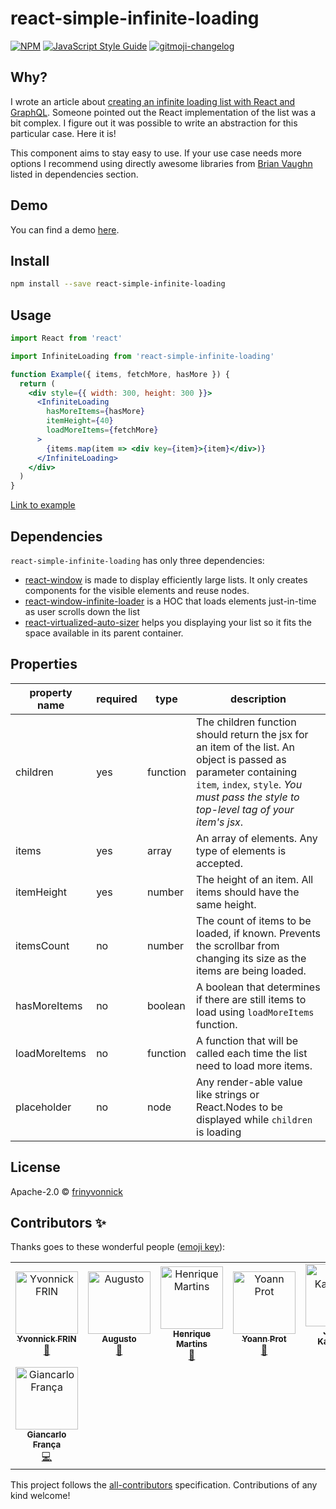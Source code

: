 # react-simple-infinite-loading

[![NPM](https://img.shields.io/npm/v/react-simple-infinite-loading.svg)](https://www.npmjs.com/package/react-simple-infinite-loading) [![JavaScript Style Guide](https://img.shields.io/badge/code_style-standard-brightgreen.svg)](https://standardjs.com) [![gitmoji-changelog](https://img.shields.io/badge/Changelog-gitmoji-brightgreen.svg)](https://github.com/frinyvonnick/gitmoji-changelog)

## Why?

I wrote an article about [creating an infinite loading list with React and GraphQL](https://dev.to/yvonnickfrin/create-an-infinite-loading-list-with-react-and-graphql-19hh). Someone pointed out the React implementation of the list was a bit complex. I figure out it was possible to write an abstraction for this particular case. Here it is!

This component aims to stay easy to use. If your use case needs more options I recommend using directly awesome libraries from [Brian Vaughn](https://github.com/bvaughn) listed in dependencies section.

## Demo

You can find a demo [here](https://codesandbox.io/s/magical-shockley-vhkz8).

## Install

```bash
npm install --save react-simple-infinite-loading
```

## Usage

```jsx
import React from 'react'

import InfiniteLoading from 'react-simple-infinite-loading'

function Example({ items, fetchMore, hasMore }) {
  return (
    <div style={{ width: 300, height: 300 }}>
      <InfiniteLoading
        hasMoreItems={hasMore}
        itemHeight={40}
        loadMoreItems={fetchMore}
      >
        {items.map(item => <div key={item}>{item}</div>)}
      </InfiniteLoading>
    </div>
  )
}
```

[Link to example](/example/README.md)

## Dependencies

`react-simple-infinite-loading` has only three dependencies:

- [react-window](https://github.com/bvaughn/react-window) is made to display efficiently large lists. It only creates components for the visible elements and reuse nodes.
- [react-window-infinite-loader](https://github.com/bvaughn/react-window-infinite-loader/) is a HOC that loads elements just-in-time as user scrolls down the list
- [react-virtualized-auto-sizer](https://github.com/bvaughn/react-virtualized-auto-sizer/) helps you displaying your list so it fits the space available in its parent container.

## Properties

| property name | required | type     | description                                                                                                                                                                                               |
| ------------- | -------- | -------- | --------------------------------------------------------------------------------------------------------------------------------------------------------------------------------------------------------- |
| children      | yes      | function | The children function should return the jsx for an item of the list. An object is passed as parameter containing `item`, `index`, `style`. _You must pass the style to top-level tag of your item's jsx_. |
| items         | yes      | array    | An array of elements. Any type of elements is accepted.                                                                                                                                                   |
| itemHeight    | yes      | number   | The height of an item. All items should have the same height.                                                                                                                                             |
| itemsCount    | no       | number   | The count of items to be loaded, if known. Prevents the scrollbar from changing its size as the items are being loaded.                                                                             |
| hasMoreItems  | no       | boolean  | A boolean that determines if there are still items to load using `loadMoreItems` function.                                                                                                                |
| loadMoreItems | no       | function | A function that will be called each time the list need to load more items.                                                                                                                                |
| placeholder   | no       | node     | Any render-able value like strings or React.Nodes to be displayed while `children` is loading                                                                                                             |

## License

Apache-2.0 © [frinyvonnick](https://github.com/frinyvonnick)

## Contributors ✨

Thanks goes to these wonderful people ([emoji key](https://allcontributors.org/docs/en/emoji-key)):
<!-- ALL-CONTRIBUTORS-LIST:START - Do not remove or modify this section -->
<!-- prettier-ignore -->
<table>
  <tr>
    <td align="center"><a href="https://yvonnickfrin.dev"><img src="https://avatars0.githubusercontent.com/u/13099512?v=4" width="100px;" alt="Yvonnick FRIN"/><br /><sub><b>Yvonnick FRIN</b></sub></a><br /><a href="https://github.com/frinyvonnick/react-simple-infinite-loading/commits?author=frinyvonnick" title="Documentation">📖</a></td>
    <td align="center"><a href="https://github.com/AugustoConti"><img src="https://avatars1.githubusercontent.com/u/8778672?v=4" width="100px;" alt="Augusto"/><br /><sub><b>Augusto</b></sub></a><br /><a href="https://github.com/frinyvonnick/react-simple-infinite-loading/commits?author=AugustoConti" title="Documentation">📖</a></td>
    <td align="center"><a href="https://henry-ns.github.io/portfolio/"><img src="https://avatars0.githubusercontent.com/u/16365204?v=4" width="100px;" alt="Henrique Martins"/><br /><sub><b>Henrique Martins</b></sub></a><br /><a href="https://github.com/frinyvonnick/react-simple-infinite-loading/commits?author=henry-ns" title="Documentation">📖</a></td>
    <td align="center"><a href="https://github.com/Taranys"><img src="https://avatars2.githubusercontent.com/u/4621525?v=4" width="100px;" alt="Yoann Prot"/><br /><sub><b>Yoann Prot</b></sub></a><br /><a href="https://github.com/frinyvonnick/react-simple-infinite-loading/commits?author=Taranys" title="Documentation">📖</a></td>
    <td align="center"><a href="https://github.com/Orodan"><img src="https://avatars1.githubusercontent.com/u/7422824?v=4" width="100px;" alt="Jimmy Kasprzak"/><br /><sub><b>Jimmy Kasprzak</b></sub></a><br /><a href="https://github.com/frinyvonnick/react-simple-infinite-loading/commits?author=Orodan" title="Code">💻</a></td>
    <td align="center"><a href="https://about.me/hallackerem"><img src="https://avatars3.githubusercontent.com/u/6216601?v=4" width="100px;" alt="Kerem Hallaç"/><br /><sub><b>Kerem Hallaç</b></sub></a><br /><a href="https://github.com/frinyvonnick/react-simple-infinite-loading/commits?author=keremh" title="Code">💻</a></td>
    <td align="center"><a href="https://timrybicki.com"><img src="https://avatars3.githubusercontent.com/u/39889198?v=4" width="100px;" alt="Tim"/><br /><sub><b>Tim</b></sub></a><br /><a href="https://github.com/frinyvonnick/react-simple-infinite-loading/commits?author=trybick" title="Documentation">📖</a> <a href="https://github.com/frinyvonnick/react-simple-infinite-loading/commits?author=trybick" title="Code">💻</a></td>
  </tr>
  <tr>
    <td align="center"><a href="https://github.com/gVirtu"><img src="https://avatars1.githubusercontent.com/u/15658199?v=4" width="100px;" alt="Giancarlo França"/><br /><sub><b>Giancarlo França</b></sub></a><br /><a href="https://github.com/frinyvonnick/react-simple-infinite-loading/commits?author=gVirtu" title="Code">💻</a></td>
  </tr>
</table>

<!-- ALL-CONTRIBUTORS-LIST:END -->

This project follows the [all-contributors](https://github.com/all-contributors/all-contributors) specification. Contributions of any kind welcome!
